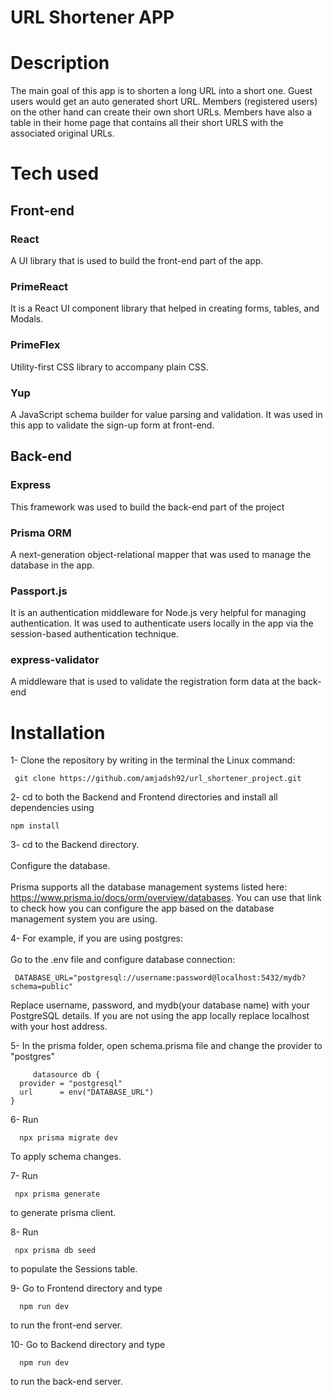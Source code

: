 # URL Shortener APP

# Description

The main goal of this app is to shorten a long URL into a short one.
Guest users would get an auto generated short URL. Members (registered users) on the other hand can create their own short URLs. 
Members have also a table in their home page that contains all their short URLS with the associated original URLs.

# Tech used

## Front-end

### React
A UI library that is used to build the front-end part of the app.
### PrimeReact
It is a React UI component library that helped in creating forms, tables, and Modals.
### PrimeFlex
Utility-first CSS library to accompany plain CSS.
### Yup
A JavaScript schema builder for value parsing and validation. It was used in this app to validate the sign-up form at front-end.

## Back-end

### Express
This framework was used to build the back-end part of the project
### Prisma ORM 
A next-generation object-relational mapper that was used to manage the database in the app.
### Passport.js
It is an authentication middleware for Node.js very helpful for managing authentication. It was used to authenticate users locally in the app via the session-based authentication technique. 
### express-validator
A middleware that is used to validate the registration form data at the back-end 

# Installation

1- Clone the repository by writing in the terminal the Linux command:
  
     git clone https://github.com/amjadsh92/url_shortener_project.git

2-  cd to both the Backend and Frontend directories and install all dependencies using

    npm install

3-  cd to the Backend directory.\
\
     Configure the database.\
\
    Prisma supports all the database management systems listed here: https://www.prisma.io/docs/orm/overview/databases. You can use that link to check how you can configure the app based on the database management system you are using.

4- For example, if you are using postgres:\
\
   Go to the .env file and configure database connection:
   
     DATABASE_URL="postgresql://username:password@localhost:5432/mydb?schema=public"

   Replace username, password, and mydb(your database name) with your PostgreSQL details. If you are not using the app locally replace localhost with your host address.

5- In the prisma folder, open schema.prisma file and change the provider to "postgres" 

         datasource db {
      provider = "postgresql"
      url      = env("DATABASE_URL")
    }


 6- Run 
    
      npx prisma migrate dev

   To apply schema changes.

 7- Run

     npx prisma generate
   to generate prisma client.

 8- Run 

     npx prisma db seed

   to populate the Sessions table.
   
9- Go to Frontend directory and type

      npm run dev

   to run the front-end server.   

10- Go to Backend directory and type

      npm run dev

   to run the back-end server.      
   
     
   

      

    

    
    
    
    
    
     

